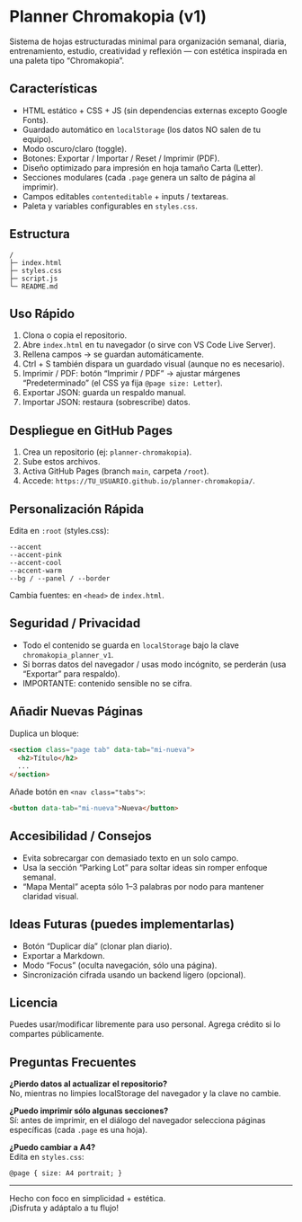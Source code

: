 # Planner Chromakopia (v1)

Sistema de hojas estructuradas minimal para organización semanal, diaria, entrenamiento, estudio, creatividad y reflexión — con estética inspirada en una paleta tipo “Chromakopia”.

## Características
- HTML estático + CSS + JS (sin dependencias externas excepto Google Fonts).
- Guardado automático en `localStorage` (los datos NO salen de tu equipo).
- Modo oscuro/claro (toggle).
- Botones: Exportar / Importar / Reset / Imprimir (PDF).
- Diseño optimizado para impresión en hoja tamaño Carta (Letter).
- Secciones modulares (cada `.page` genera un salto de página al imprimir).
- Campos editables `contenteditable` + inputs / textareas.
- Paleta y variables configurables en `styles.css`.

## Estructura
```
/
├─ index.html
├─ styles.css
├─ script.js
└─ README.md
```

## Uso Rápido
1. Clona o copia el repositorio.
2. Abre `index.html` en tu navegador (o sirve con VS Code Live Server).
3. Rellena campos → se guardan automáticamente.
4. Ctrl + S también dispara un guardado visual (aunque no es necesario).
5. Imprimir / PDF: botón “Imprimir / PDF” → ajustar márgenes “Predeterminado” (el CSS ya fija `@page size: Letter`).
6. Exportar JSON: guarda un respaldo manual.
7. Importar JSON: restaura (sobrescribe) datos.

## Despliegue en GitHub Pages
1. Crea un repositorio (ej: `planner-chromakopia`).
2. Sube estos archivos.
3. Activa GitHub Pages (branch `main`, carpeta `/root`).
4. Accede: `https://TU_USUARIO.github.io/planner-chromakopia/`.

## Personalización Rápida
Edita en `:root` (styles.css):
```
--accent
--accent-pink
--accent-cool
--accent-warm
--bg / --panel / --border
```
Cambia fuentes: en `<head>` de `index.html`.

## Seguridad / Privacidad
- Todo el contenido se guarda en `localStorage` bajo la clave `chromakopia_planner_v1`.
- Si borras datos del navegador / usas modo incógnito, se perderán (usa “Exportar” para respaldo).
- IMPORTANTE: contenido sensible no se cifra.

## Añadir Nuevas Páginas
Duplica un bloque:
```html
<section class="page tab" data-tab="mi-nueva">
  <h2>Título</h2>
  ...
</section>
```
Añade botón en `<nav class="tabs">`:
```html
<button data-tab="mi-nueva">Nueva</button>
```

## Accesibilidad / Consejos
- Evita sobrecargar con demasiado texto en un solo campo.
- Usa la sección “Parking Lot” para soltar ideas sin romper enfoque semanal.
- “Mapa Mental” acepta sólo 1–3 palabras por nodo para mantener claridad visual.

## Ideas Futuras (puedes implementarlas)
- Botón “Duplicar día” (clonar plan diario).
- Exportar a Markdown.
- Modo “Focus” (oculta navegación, sólo una página).
- Sincronización cifrada usando un backend ligero (opcional).

## Licencia
Puedes usar/modificar libremente para uso personal. Agrega crédito si lo compartes públicamente.

## Preguntas Frecuentes
**¿Pierdo datos al actualizar el repositorio?**  
No, mientras no limpies localStorage del navegador y la clave no cambie.

**¿Puedo imprimir sólo algunas secciones?**  
Sí: antes de imprimir, en el diálogo del navegador selecciona páginas específicas (cada `.page` es una hoja).

**¿Puedo cambiar a A4?**  
Edita en `styles.css`:
```
@page { size: A4 portrait; }
```

---

Hecho con foco en simplicidad + estética.  
¡Disfruta y adáptalo a tu flujo!
